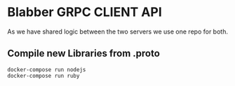 # Blabber GRPC CLIENT API

As we have shared logic between the two servers we use one repo for both.

## Compile new Libraries from .proto

```shell
docker-compose run nodejs
docker-compose run ruby
```
